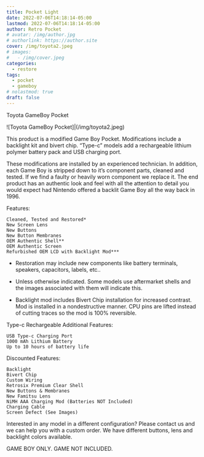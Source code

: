 ```yaml
---
title: Pocket Light
date: 2022-07-06T14:18:14-05:00
lastmod: 2022-07-06T14:18:14-05:00
author: Retro Pocket
# avatar: /img/author.jpg
# authorlink: https://author.site
cover: /img/toyota2.jpeg
# images:
#   - /img/cover.jpeg
categories:
  - restore
tags:
  - pocket
  - gameboy
# nolastmod: true
draft: false
---
```


Toyota GameBoy Pocket

<!--more-->

![Toyota GameBoy Pocket]|(/img/toyota2.jpeg)

This product is a modified Game Boy Pocket. Modifications include a backlight kit and bivert chip. “Type-c” models add a rechargeable lithium polymer battery pack and USB charging port.  

These modifications are installed by an experienced technician. In addition, each Game Boy is stripped down to it’s component parts, cleaned and tested. If we find a faulty or heavily worn component we replace it. The end product has an authentic look and feel with all the attention to detail you would expect had Nintendo offered a backlit Game Boy all the way back in 1996.

Features:

    Cleaned, Tested and Restored*
    New Screen Lens
    New Buttons 
    New Button Membranes
    OEM Authentic Shell**
    OEM Authentic Screen
    Refurbished OEM LCD with Backlight Mod***

* Restoration may include new components like battery terminals, speakers, capacitors, labels, etc..

* Unless otherwise indicated. Some models use aftermarket shells and the images associated with them will indicate this.

* Backlight mod includes Bivert Chip installation for increased contrast. Mod is installed in a nondestructive manner. CPU pins are lifted instead of cutting traces so the mod is 100% reversible.

Type-c Rechargeable Additional Features: 

    USB Type-c Charging Port
    1000 mAh Lithium Battery 
    Up to 10 hours of battery life

Discounted Features:

    Backlight
    Bivert Chip
    Custom Wiring
    Retrosix Premium Clear Shell
    New Buttons & Membranes
    New Famitsu Lens
    NiMH AAA Charging Mod (Batteries NOT Included)
    Charging Cable
    Screen Defect (See Images)


Interested in any model in a different configuration? Please contact us and we can help you with a custom order. We have different buttons, lens and backlight colors available.

GAME BOY ONLY. GAME NOT INCLUDED.
